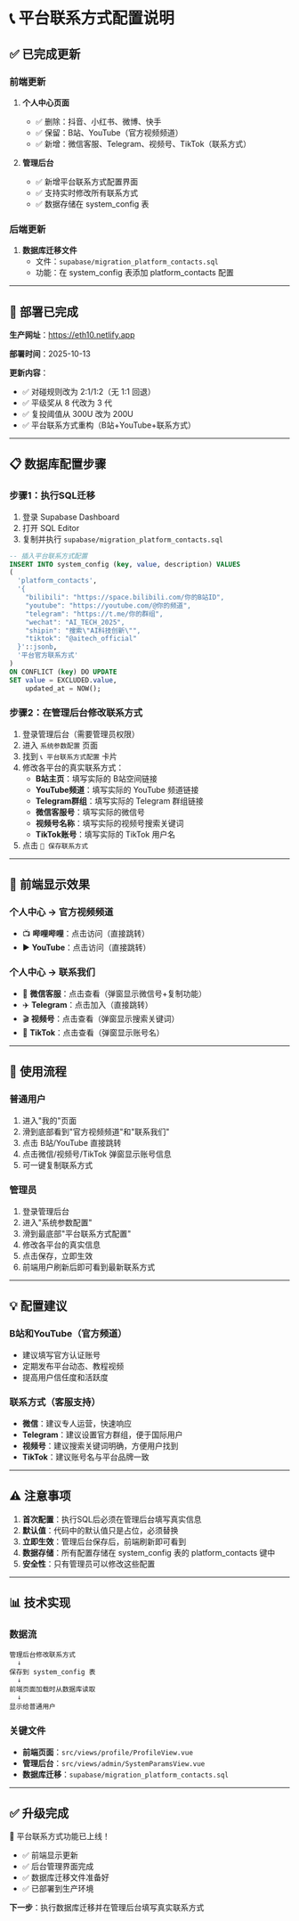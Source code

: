 # 📞 平台联系方式配置说明

## ✅ 已完成更新

### 前端更新
1. **个人中心页面**
   - ✅ 删除：抖音、小红书、微博、快手
   - ✅ 保留：B站、YouTube（官方视频频道）
   - ✅ 新增：微信客服、Telegram、视频号、TikTok（联系方式）

2. **管理后台**
   - ✅ 新增平台联系方式配置界面
   - ✅ 支持实时修改所有联系方式
   - ✅ 数据存储在 system_config 表

### 后端更新
1. **数据库迁移文件**
   - 文件：`supabase/migration_platform_contacts.sql`
   - 功能：在 system_config 表添加 platform_contacts 配置

---

## 🚀 部署已完成

**生产网址**：https://eth10.netlify.app

**部署时间**：2025-10-13

**更新内容**：
- ✅ 对碰规则改为 2:1/1:2（无 1:1 回退）
- ✅ 平级奖从 8 代改为 3 代
- ✅ 复投阈值从 300U 改为 200U
- ✅ 平台联系方式重构（B站+YouTube+联系方式）

---

## 📋 数据库配置步骤

### 步骤1：执行SQL迁移

1. 登录 Supabase Dashboard
2. 打开 SQL Editor
3. 复制并执行 `supabase/migration_platform_contacts.sql`

```sql
-- 插入平台联系方式配置
INSERT INTO system_config (key, value, description) VALUES
(
  'platform_contacts',
  '{
    "bilibili": "https://space.bilibili.com/你的B站ID",
    "youtube": "https://youtube.com/@你的频道",
    "telegram": "https://t.me/你的群组",
    "wechat": "AI_TECH_2025",
    "shipin": "搜索\"AI科技创新\"",
    "tiktok": "@aitech_official"
  }'::jsonb,
  '平台官方联系方式'
)
ON CONFLICT (key) DO UPDATE
SET value = EXCLUDED.value,
    updated_at = NOW();
```

### 步骤2：在管理后台修改联系方式

1. 登录管理后台（需要管理员权限）
2. 进入 `系统参数配置` 页面
3. 找到 `📞 平台联系方式配置` 卡片
4. 修改各平台的真实联系方式：
   - **B站主页**：填写实际的 B站空间链接
   - **YouTube频道**：填写实际的 YouTube 频道链接
   - **Telegram群组**：填写实际的 Telegram 群组链接
   - **微信客服号**：填写实际的微信号
   - **视频号名称**：填写实际的视频号搜索关键词
   - **TikTok账号**：填写实际的 TikTok 用户名
5. 点击 `💾 保存联系方式`

---

## 📱 前端显示效果

### 个人中心 → 官方视频频道
- 📺 **哔哩哔哩**：点击访问（直接跳转）
- ▶️ **YouTube**：点击访问（直接跳转）

### 个人中心 → 联系我们
- 💬 **微信客服**：点击查看（弹窗显示微信号+复制功能）
- ✈️ **Telegram**：点击加入（直接跳转）
- 🎬 **视频号**：点击查看（弹窗显示搜索关键词）
- 🎵 **TikTok**：点击查看（弹窗显示账号名）

---

## 🎯 使用流程

### 普通用户
1. 进入"我的"页面
2. 滑到底部看到"官方视频频道"和"联系我们"
3. 点击 B站/YouTube 直接跳转
4. 点击微信/视频号/TikTok 弹窗显示账号信息
5. 可一键复制联系方式

### 管理员
1. 登录管理后台
2. 进入"系统参数配置"
3. 滑到最底部"平台联系方式配置"
4. 修改各平台的真实信息
5. 点击保存，立即生效
6. 前端用户刷新后即可看到最新联系方式

---

## 💡 配置建议

### B站和YouTube（官方频道）
- 建议填写官方认证账号
- 定期发布平台动态、教程视频
- 提高用户信任度和活跃度

### 联系方式（客服支持）
- **微信**：建议专人运营，快速响应
- **Telegram**：建议设置官方群组，便于国际用户
- **视频号**：建议搜索关键词明确，方便用户找到
- **TikTok**：建议账号名与平台品牌一致

---

## ⚠️ 注意事项

1. **首次配置**：执行SQL后必须在管理后台填写真实信息
2. **默认值**：代码中的默认值只是占位，必须替换
3. **立即生效**：管理后台保存后，前端刷新即可看到
4. **数据存储**：所有配置存储在 system_config 表的 platform_contacts 键中
5. **安全性**：只有管理员可以修改这些配置

---

## 📊 技术实现

### 数据流
```
管理后台修改联系方式
  ↓
保存到 system_config 表
  ↓
前端页面加载时从数据库读取
  ↓
显示给普通用户
```

### 关键文件
- **前端页面**：`src/views/profile/ProfileView.vue`
- **管理后台**：`src/views/admin/SystemParamsView.vue`
- **数据库迁移**：`supabase/migration_platform_contacts.sql`

---

## ✅ 升级完成

🎉 平台联系方式功能已上线！

- ✅ 前端显示更新
- ✅ 后台管理界面完成
- ✅ 数据库迁移文件准备好
- ✅ 已部署到生产环境

**下一步**：执行数据库迁移并在管理后台填写真实联系方式


